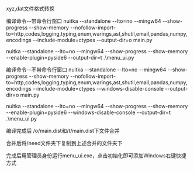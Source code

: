 xyz,dat文件格式转换

编译命令--带命令行窗口
nuitka --standalone --lto=no --mingw64 --show-progress --show-memory --nofollow-import-to=http,codes,logging,typing,enum,warings,ast,shutil,email,pandas,numpy,encodings --include-module=ctypes --output-dir=o  main.py

nuitka --standalone --lto=no --mingw64 --show-progress --show-memory --enable-plugin=pyside6 --output-dir=t  .\menu_ui.py

编译命令--不带命令行窗口
nuitka --standalone --lto=no --mingw64 --show-progress --show-memory --nofollow-import-to=http,codes,logging,typing,enum,warings,ast,shutil,email,pandas,numpy,encodings --include-module=ctypes --windows-disable-console --output-dir=o  main.py

nuitka --standalone --lto=no --mingw64 --show-progress --show-memory --enable-plugin=pyside6 --windows-disable-console --output-dir=t  .\menu_ui.py

编译完成后 /o/main.dist和/t/main.dist下文件合并

合并后将/need文件夹下复制到上述合并的文件夹下

完成后用管理员身份运行menu_ui.exe，点击初始化即可添加Windows右键快捷方式
